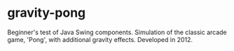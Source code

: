 gravity-pong
============

Beginner's test of Java Swing components. Simulation of the classic arcade game, 'Pong', with additional gravity effects. Developed in 2012. 
